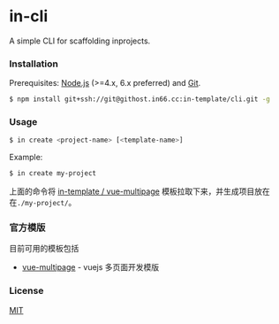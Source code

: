 # in-cli

A simple CLI for scaffolding inprojects.

### Installation

Prerequisites: [Node.js](https://nodejs.org/en/) (>=4.x, 6.x preferred) and [Git](https://git-scm.com/).

``` bash
$ npm install git+ssh://git@githost.in66.cc:in-template/cli.git -g
```

### Usage

``` bash
$ in create <project-name> [<template-name>]
```

Example:

``` bash
$ in create my-project
```

上面的命令将 [in-template / vue-multipage](http://githost.in66.cc/in-template/vue-multipage) 模板拉取下来，并生成项目放在在`./my-project/`。

### 官方模版

目前可用的模板包括

- [vue-multipage](http://githost.in66.cc/in-template/vue-multipage) - vuejs 多页面开发模版

### License

[MIT](http://opensource.org/licenses/MIT)
